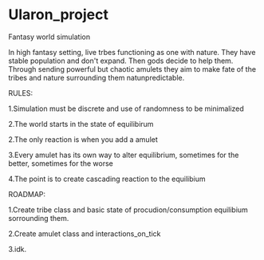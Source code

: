 # Ularon_project
Fantasy world simulation

In high fantasy setting, live trbes functioning as one with nature. They have stable population and don't expand. Then gods decide to help them. Through sending powerful but chaotic amulets they aim to make fate of the tribes and nature surrounding them natunpredictable.


RULES:

1.Simulation must be discrete and use of randomness to be minimalized

2.The world starts in the state of equilibirum

2.The only reaction is when you add a amulet

3.Every amulet has its own way to alter equilibrium, sometimes for the better, sometimes for the worse

4.The point is to create cascading reaction to the equilibium

ROADMAP:

1.Create tribe class and basic state of procudion/consumption equilibium sorrounding them.

2.Create amulet class and interactions_on_tick

3.idk.

